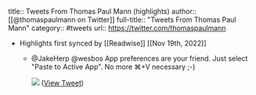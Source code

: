 title:: Tweets From Thomas Paul Mann (highlights)
author:: [[@thomaspaulmann on Twitter]]
full-title:: "Tweets From Thomas Paul Mann"
category:: #tweets
url:: https://twitter.com/thomaspaulmann

- Highlights first synced by [[Readwise]] [[Nov 19th, 2022]]
	- @JakeHerp @wesbos App preferences are your friend. Just select "Paste to Active App". No more ⌘+V necessary ;-) 
	  
	  ![](https://pbs.twimg.com/media/FFIt6j-XIA8QVSL.jpg) ([View Tweet](https://twitter.com/thomaspaulmann/status/1464283512014524418))